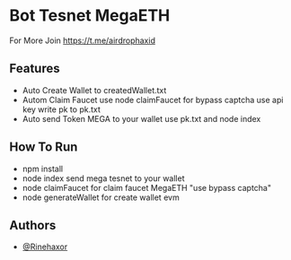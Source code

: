 
# Bot Tesnet MegaETH

For More Join https://t.me/airdrophaxid




## Features


- Auto Create Wallet to createdWallet.txt
- Autom Claim Faucet use node claimFaucet for bypass captcha use api key write pk to pk.txt
- Auto send Token MEGA to your wallet use pk.txt and node index




## How To Run

- npm install
- node index send mega tesnet to your wallet
- node claimFaucet for claim faucet MegaETH "use bypass captcha"
- node generateWallet for create wallet evm





## Authors

- [@Rinehaxor](https://www.github.com/rinehaxor)

